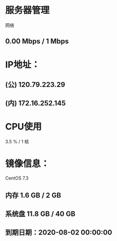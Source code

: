 # 服务器管理
网络

## 0.00 Mbps / 1 Mbps


# IP地址：
## (公) 120.79.223.29

## (内) 172.16.252.145


# CPU使用

3.5 % / 1 核

# 镜像信息：
CentOS 7.3


## 内存 1.6 GB / 2 GB

## 系统盘 11.8 GB / 40 GB


## 到期日期：2020-08-02 00:00:00

